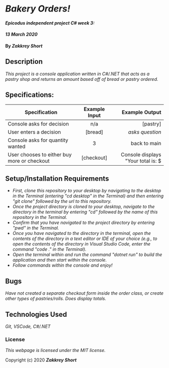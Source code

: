 # _Bakery Orders!_

#### _Epicodus independent project C# week 3:_
#### _13 March 2020_

#### By _**Zakkrey Short**_

## Description

_This project is a console application written in C#/.NET that acts as a pastry shop and returns an amount based off of bread or pastry ordered._

## Specifications:


| Specification | Example Input | Example Output |
| ------------- |:-------------:| --------------:|
| Console asks for decision | n/a |  [pastry] |
| User enters a decision | [bread] | _asks question_|
| Console asks for quantity wanted | 3 | back to main |
| User chooses to either buy more or checkout | [checkout] | Console displays "Your total is: $ |


## Setup/Installation Requirements

* _First, clone this repository to your desktop by navigating to the desktop in the Terminal (entering "cd desktop" in the Terminal) and then entering "git clone" followed by the url to this repository._
* _Once the project directory is cloned to your desktop, navigate to the directory in the terminal by entering "cd" followed by the name of this repository in the Terminal._
* _Confirm that you have navigated to the project directory by entering "pwd" in the Terminal._
* _Once you have navigated to the directory in the terminal, open the contents of the directory in a text editor or IDE of your choice (e.g., to open the contents of the directory in Visual Studio Code, enter the command "code ." in the Terminal)._
* _Open the terminal within and run the command "dotnet run" to build the application and then start within the console._
* _Follow commands within the console and enjoy!_



## Bugs
_Have not created a separate checkout form inside the order class, or create other types of pastries/rolls. Does display totals._

## Technologies Used

_Git, VSCode, C#/.NET_

### License

*This webpage is licensed under the MIT license.*

Copyright (c) 2020 **_Zakkrey Short_**